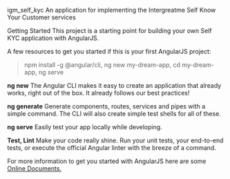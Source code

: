 igm_self_kyc
An application for implementing the Intergreatme Self Know Your Customer services

Getting Started
This project is a starting point for building your own Self KYC application with AngularJS.

A few resources to get you started if this is your first AngularJS project:

> npm install -g @angular/cli,
> ng new my-dream-app,
> cd my-dream-app,
> ng serve

<strong>ng new</strong>
The Angular CLI makes it easy to create an application that already works, right out of the box. It already follows our best practices!

<strong>ng generate</strong>
Generate components, routes, services and pipes with a simple command. The CLI will also create simple test shells for all of these.

<strong>ng serve</strong>
Easily test your app locally while developing.

<strong>Test, Lint</strong>
Make your code really shine. Run your unit tests, your end-to-end tests, or execute the official Angular linter with the breeze of a command.

For more information to get you started with AngularJS here are some <a href="https://cli.angular.io/">Online Documents.</a> 
